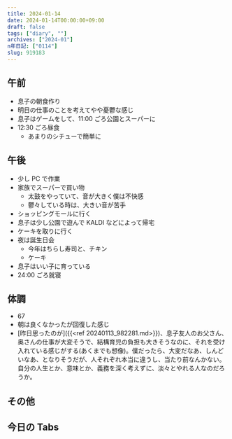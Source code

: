```yaml
---
title: 2024-01-14
date: 2024-01-14T00:00:00+09:00
draft: false
tags: ["diary", ""]
archives: ["2024-01"]
n年日記: ["0114"]
slug: 919183
---
```


## 午前

- 息子の朝食作り
- 明日の仕事のことを考えてやや憂鬱な感じ
- 息子はゲームをして、11:00 ごろ公園とスーパーに
- 12:30 ごろ昼食
  - あまりのシチューで簡単に

## 午後

- 少し PC で作業
- 家族でスーパーで買い物
  - 太鼓をやっていて、音が大きく僕は不快感
  - 鬱々している時は、大きい音が苦手
- ショッピングモールに行く
- 息子は少し公園で遊んで KALDI などによって帰宅
- ケーキを取りに行く
- 夜は誕生日会
  - 今年はちらし寿司と、チキン
  - ケーキ
- 息子はいい子に育っている
- 24:00 ごろ就寝

## 体調

- 67
- 朝は良くなかったが回復した感じ
- [昨日思ったのが]({{<ref 20240113_982281.md>}})、息子友人のお父さん、奥さんの仕事が大変そうで、結構育児の負担も大きそうなのに、それを受け入れている感じがする(あくまでも想像)。僕だったら、大変だなあ、しんどいなあ、となりそうだが、人それぞれ本当に違うし、当たり前なんかない。自分の人生とか、意味とか、義務を深く考えずに、淡々とやれる人なのだろうか。

## その他

## 今日の Tabs
